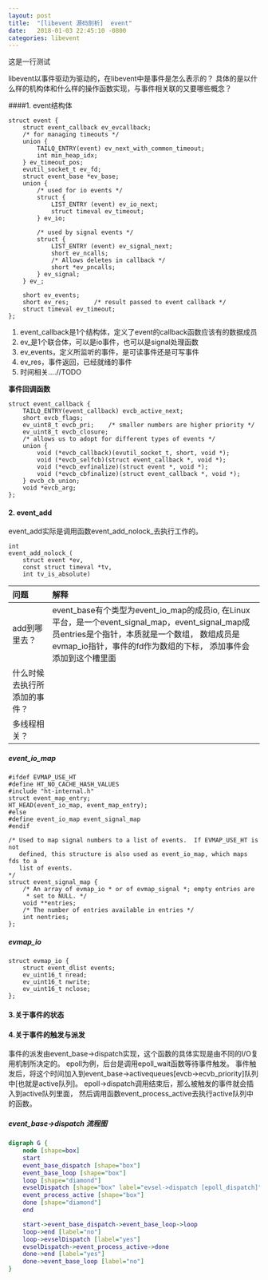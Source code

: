 ```yaml
---
layout: post
title:  "[libevent 源码剖析]  event"
date:   2018-01-03 22:45:10 -0800
categories: libevent
---
```


这是一行测试

libevent以事件驱动为驱动的，在libevent中是事件是怎么表示的？ 具体的是以什么样的机构体和什么样的操作函数实现，与事件相关联的又要哪些概念？


####1. event结构体
```
struct event {
	struct event_callback ev_evcallback;
	/* for managing timeouts */
	union {
		TAILQ_ENTRY(event) ev_next_with_common_timeout;
		int min_heap_idx;
	} ev_timeout_pos;
	evutil_socket_t ev_fd;
	struct event_base *ev_base;
	union {
		/* used for io events */
		struct {
			LIST_ENTRY (event) ev_io_next;
			struct timeval ev_timeout;
		} ev_io;

		/* used by signal events */
		struct {
			LIST_ENTRY (event) ev_signal_next;
			short ev_ncalls;
			/* Allows deletes in callback */
			short *ev_pncalls;
		} ev_signal;
	} ev_;

	short ev_events;
	short ev_res;		/* result passed to event callback */
	struct timeval ev_timeout;
};
```


1. event_callback是1个结构体，定义了event的callback函数应该有的数据成员
2. ev_是1个联合体，可以是io事件，也可以是signal处理函数
3. ev_events，定义所监听的事件，是可读事件还是可写事件
4. ev_res，事件返回，已经就绪的事件
5. 时间相关....//TODO


**事件回调函数**


```
struct event_callback {
	TAILQ_ENTRY(event_callback) evcb_active_next;
	short evcb_flags;
	ev_uint8_t evcb_pri;	/* smaller numbers are higher priority */
	ev_uint8_t evcb_closure;
	/* allows us to adopt for different types of events */
	union {
		void (*evcb_callback)(evutil_socket_t, short, void *);
		void (*evcb_selfcb)(struct event_callback *, void *);
		void (*evcb_evfinalize)(struct event *, void *);
		void (*evcb_cbfinalize)(struct event_callback *, void *);
	} evcb_cb_union;
	void *evcb_arg;
};
```

#### 2. event\_add
event\_add实际是调用函数event_add_nolock_去执行工作的。


```
int
event_add_nolock_(
	struct event *ev,
	const struct timeval *tv,
	int tv_is_absolute)
```

|问题|解释|
|:-|:-|
|add到哪里去？| event_base有个类型为event_io_map的成员io, 在Linux平台，是一个event_signal_map，event_signal_map成员entries是个指针，本质就是一个数组， 数组成员是evmap_io指针，事件的fd作为数组的下标， 添加事件会添加到这个槽里面|
|什么时候去执行所添加的事件？||
|多线程相关？||

##### event_io_map

```
#ifdef EVMAP_USE_HT
#define HT_NO_CACHE_HASH_VALUES
#include "ht-internal.h"
struct event_map_entry;
HT_HEAD(event_io_map, event_map_entry);
#else
#define event_io_map event_signal_map
#endif

/* Used to map signal numbers to a list of events.  If EVMAP_USE_HT is not
   defined, this structure is also used as event_io_map, which maps fds to a
   list of events.
*/
struct event_signal_map {
	/* An array of evmap_io * or of evmap_signal *; empty entries are
	 * set to NULL. */
	void **entries;
	/* The number of entries available in entries */
	int nentries;
};
```

##### evmap_io

```
struct evmap_io {
	struct event_dlist events;
	ev_uint16_t nread;
	ev_uint16_t nwrite;
	ev_uint16_t nclose;
};
```

#### 3.关于事件的状态


#### 4.关于事件的触发与派发

事件的派发由event_base->dispatch实现，这个函数的具体实现是由不同的I/O复用机制所决定的。 epoll为例，后台是调用epoll_wait函数等待事件触发。
事件触发后，将这个时间加入到event_base->activequeues[evcb->ecvb_priority]队列中[也就是active队列]。
epoll->dispatch调用结束后，那么被触发的事件就会插入到active队列里面， 然后调用函数event_process_active去执行active队列中的函数。

##### event_base->dispatch 流程图

```dot
digraph G {
	node [shape=box]
	start
	event_base_dispatch [shape="box"]
	event_base_loop [shape="box"]
	loop [shape="diamond"]
	evselDispatch [shape="box" label="evsel->dispatch [epoll_dispatch]"]
	event_process_active [shape="box"]
	done [shape="diamond"]
	end

	start->event_base_dispatch->event_base_loop->loop
	loop->end [label="no"]
	loop->evselDispatch [label="yes"]
	evselDispatch->event_process_active->done
	done->end [label="yes"]
	done->event_base_loop [label="no"]
}
```
